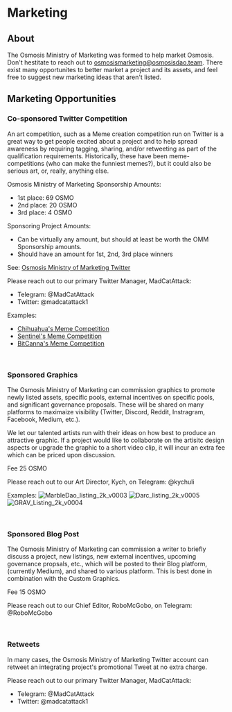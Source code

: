 # Marketing

## About

The Osmosis Ministry of Marketing was formed to help market Osmosis. Don't hestitate to reach out to [osmosismarketing@osmosisdao.team](osmosismarketing@osmosisdao.team). There exist many opportunites to better market a project and its assets, and feel free to suggest new marketing ideas that aren't listed.


## Marketing Opportunities

### Co-sponsored Twitter Competition

An art competition, such as a Meme creation competition run on Twitter is a great way to get people excited about a project and to help spread awareness by requiring tagging, sharing, and/or retweeting as part of the qualification requirements. Historically, these have been meme-competitions (who can make the funniest memes?), but it could also be serious art, or, really, anything else.

Osmosis Ministry of Marketing Sponsorship Amounts:
- 1st place: 69 OSMO
- 2nd place: 20 OSMO
- 3rd place: 4 OSMO

Sponsoring Project Amounts:
- Can be virtually any amount, but should at least be worth the OMM Sponsorship amounts.
- Should have an amount for 1st, 2nd, 3rd place winners

See: [Osmosis Ministry of Marketing Twitter](https://twitter.com/OsmoMinistryMkt)

Please reach out to our primary Twitter Manager, MadCatAttack:
- Telegram: @MadCatAttack
- Twitter:  @madcatattack1

Examples:
- [Chihuahua's Meme Competition](https://twitter.com/OsmoMinistryMkt/status/1484864183795691522)
- [Sentinel's Meme Competition](https://twitter.com/OsmoMinistryMkt/status/1466923415986573312)
- [BitCanna's Meme Competition](https://twitter.com/OsmoMinistryMkt/status/1459957529635536897)

<br>

### Sponsored Graphics

The Osmosis Ministry of Marketing can commission graphics to promote newly listed assets, specific pools, external incentives on specific pools, and significant governance proposals. These will be shared on many platforms to maximaize visibility (Twitter, Discord, Reddit, Instragram, Facebook, Medium, etc.).

We let our talented artists run with their ideas on how best to produce an attractive graphic. If a project would like to collaborate on the artisitc design aspects or upgrade the graphic to a short video clip, it will incur an extra fee which can be priced upon discussion.

Fee 25 OSMO

Please reach out to our Art Director, Kych, on Telegram: @kychuli

Examples:
![MarbleDao_listing_2k_v0003](https://user-images.githubusercontent.com/95667791/160200726-93aeb660-244b-4f9f-affa-86525cc095b3.png)
![Darc_listing_2k_v0005](https://user-images.githubusercontent.com/95667791/160200760-f14eb0eb-5142-47a0-a4ff-55b6feffe02f.png)
![GRAV_Listing_2k_v0004](https://user-images.githubusercontent.com/95667791/160200328-07f753b1-3b50-4544-973a-b1a60502d1f2.png)

<br>

### Sponsored Blog Post

The Osmosis Ministry of Marketing can commission a writer to briefly discuss a project, new listings, new external incentives, upcoming governance propsals, etc., which will be posted to their Blog platform, (currently Medium), and shared to various platform. This is best done in combination with the Custom Graphics.

Fee 15 OSMO

Please reach out to our Chief Editor, RoboMcGobo, on Telegram: @RoboMcGobo

<br>

### Retweets

In many cases, the Osmosis Ministry of Marketing Twitter account can retweet an integrating project's promotional Tweet at no extra charge.


Please reach out to our primary Twitter Manager, MadCatAttack:
- Telegram: @MadCatAttack
- Twitter:  @madcatattack1



